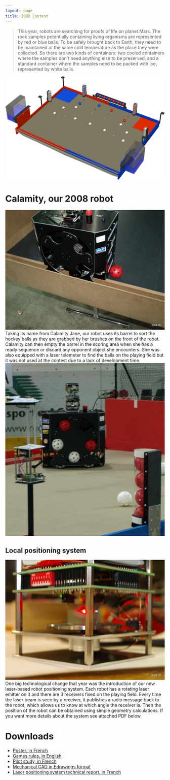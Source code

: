```yaml
---
layout: page
title: 2008 Contest
---
```

> This year, robots are searching for proofs of life on planet Mars.
> The rock samples potentially containing living organisms are represented by red or blue balls.
> To be safely brought back to Earth, they need to be maintained at the same cold temperature as the place they were collected.
> So there are two kinds of containers: two cooled containers where the samples don't need anything else to be preserved, and a standard container where the samples need to be packed with ice, represented by white balls.

![2008 playing field](/images/2008/table.png)

# Calamity, our 2008 robot
![Calamity](/images/2008/calamity2.jpg)
Taking its name from Calamity Jane, our robot uses its barrel to sort the hockey balls as they are grabbed by her brushes on the front of the robot.
Calamity can then empty the barrel in the scoring area when she has a ready sequence or discard any opponent object she encounters.
She was also equipped with a laser telemeter to find the balls on the playing field but it was not used at the contest due to a lack of development time.
![Calamity](/images/2008/calamity1.jpg)

## Local positioning system

![Laser based beacon](/images/2008/beacon.jpg)
One big technological change that year was the introduction of our new laser-based robot positioning system.
Each robot has a rotating laser emitter on it and there are 3 receivers fixed on the playing field.
Every time the laser beam is seen by a receiver, it publishes a radio message back to the robot, which allows us to know at which angle the receiver is.
Then the position of the robot can be obtained using simple geometry calculations.
If you want more details about the system see attached PDF below.



# Downloads

* [Poster, in French](/ressources/poster/cvra-2008.pdf)
* [Games rules, in English](/ressources/rules/2008.pdf)
* [Pilot study, in French](/ressources/pilot-study/2008.pdf)
* [Mechanical CAD in Edrawings format](/ressources/cad/calamity-2008.easm)
* [Laser positioning system technical report, in French](/ressources/misc/balise_laser.pdf)

